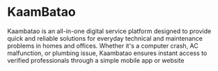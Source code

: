 # KaamBatao
Kaambatao is an all-in-one digital service platform designed to provide quick and reliable solutions for everyday technical and maintenance problems in homes and offices. Whether it's a computer crash, AC malfunction, or plumbing issue, Kaambatao ensures instant access to verified professionals through a simple mobile app or website
